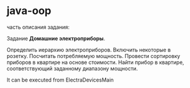 # java-oop

часть описания задания:

Задание **Домашние электроприборы**. 

Определить иерархию электроприборов. 
Включить некоторые в розетку.
Посчитать потребляемую мощность. 
Провести сортировку приборов в квартире на основе стоимости.
Найти прибор в квартире, соответствующий заданному диапазону мощности.

It can be executed from ElectraDevicesMain
